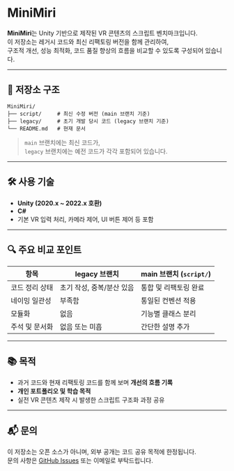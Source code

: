 # MiniMiri

**MiniMiri**는 Unity 기반으로 제작된 VR 콘텐츠의 스크립트 벤치마크입니다.  
이 저장소는 레거시 코드와 최신 리팩토링 버전을 함께 관리하여,  
구조적 개선, 성능 최적화, 코드 품질 향상의 흐름을 비교할 수 있도록 구성되어 있습니다.

---

## 📁 저장소 구조

```
MiniMiri/
├── script/     # 최신 수정 버전 (main 브랜치 기준)
├── legacy/     # 초기 개발 당시 코드 (legacy 브랜치 기준)
└── README.md   # 현재 문서
```

> `main` 브랜치에는 최신 코드가,  
> `legacy` 브랜치에는 예전 코드가 각각 포함되어 있습니다.

---

## 🛠️ 사용 기술

- **Unity (2020.x ~ 2022.x 호환)**
- **C#**
- 기본 VR 입력 처리, 카메라 제어, UI 버튼 제어 등 포함

---

## 🔍 주요 비교 포인트

| 항목                | legacy 브랜치         | main 브랜치 (`script/`) |
|---------------------|------------------------|--------------------------|
| 코드 정리 상태      | 초기 작성, 중복/분산 있음 | 통합 및 리팩토링 완료     |
| 네이밍 일관성       | 부족함                 | 통일된 컨벤션 적용       |
| 모듈화              | 없음                  | 기능별 클래스 분리       |
| 주석 및 문서화      | 없음 또는 미흡         | 간단한 설명 추가         |

---

## 📚 목적

- 과거 코드와 현재 리팩토링 코드를 함께 보며 **개선의 흐름 기록**
- **개인 포트폴리오 및 학습 목적**
- 실전 VR 콘텐츠 제작 시 발생한 스크립트 구조화 과정 공유

---

## 📬 문의

이 저장소는 오픈 소스가 아니며, 외부 공개는 코드 공유 목적에 한정됩니다.  
문의 사항은 [GitHub Issues](https://github.com/raccoongod/MiniMiri/issues) 또는 이메일로 부탁드립니다.
